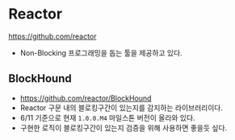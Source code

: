 # Reactor

https://github.com/reactor

- Non-Blocking 프로그래밍을 돕는 툴을 제공하고 있다.

## BlockHound
- https://github.com/reactor/BlockHound
- Reactor 구문 내의 블로킹구간이 있는지를 감지하는 라이브러리이다.
- 6/11 기준으로 현재 `1.0.0.M4` 마일스톤 버전이 올라와 있다.
- 구현한 로직이 블로킹구간이 있는지 검증을 위해 사용하면 좋을듯 싶다.

